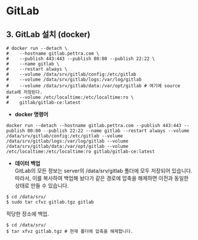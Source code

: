 # GitLab

## 3. GitLab 설치 (docker)
```
# docker run --detach \
#    --hostname gitlab.pettra.com \
#    --publish 443:443 --publish 80:80 --publish 22:22 \
#    --name gitlab \
#    --restart always \
#    --volume /data/srv/gitlab/config:/etc/gitlab
#    --volume /data/srv/gitlab/logs:/var/log/gitlab
#    --volume /data/srv/gitlab/data:/var/opt/gitlab # 여기에 source data에 저장된다.
#    --volume /etc/localtime:/etc/localtime:ro \
#    gitlab/gitlab-ce:latest
```

* **docker 명령어**
```
docker run --detach --hostname gitlab.pettra.com --publish 443:443 --publish 80:80 --publish 22:22 --name gitlab --restart always --volume /data/srv/gitlab/config:/etc/gitlab --volume /data/srv/gitlab/logs:/var/log/gitlab --volume /data/srv/gitlab/data:/var/opt/gitlab --volume /etc/localtime:/etc/localtime:ro gitlab/gitlab-ce:latest
```

* **데이터 백업**  
GitLab의 모든 정보는 server의 /data/srv/gitlab 폴더에 모두 저장되어 있습니다.
따라서, 이를 복사하여 백업해 놨다가 같은 경로에 압축을 해제하면 이전과 동일한 상태로 만들 수 있습니다.
```
$ cd /data/srv/
$ sudo tar cfvz gitlab.tgz gitlab
```
적당한 장소에 백업.
```
$ cd /data/srv/
$ tar xfvz gitlab.tgz # 현재 폴더에 압축을 해제합니다.